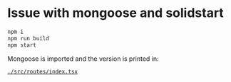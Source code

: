 # Issue with mongoose and solidstart

```sh
npm i
npm run build
npm start
```

Mongoose is imported and the version is printed in:

[`./src/routes/index.tsx`](https://github.com/birkskyum/solid-mongoose-issue/blob/main/src/routes/index.tsx)
